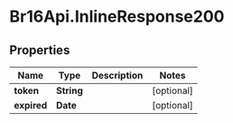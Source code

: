 # Br16Api.InlineResponse200

## Properties
Name | Type | Description | Notes
------------ | ------------- | ------------- | -------------
**token** | **String** |  | [optional] 
**expired** | **Date** |  | [optional] 


